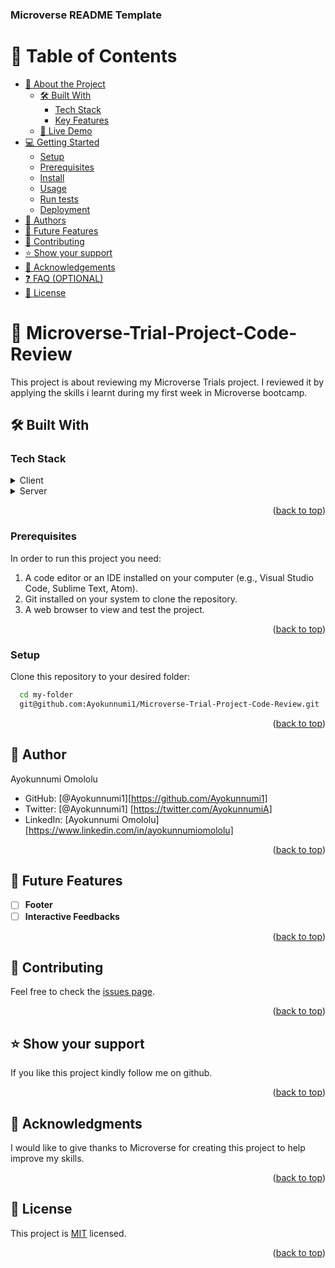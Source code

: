 <a name="readme-top"></a>

<!--
HOW TO USE:
This is an example of how you may give instructions on setting up your project locally.

Modify this file to match your project and remove sections that don't apply.

REQUIRED SECTIONS:
- Table of Contents
- About the Project
  - Built With
  - Live Demo
- Getting Started
- Authors
- Future Features
- Contributing
- Show your support
- Acknowledgements
- License

OPTIONAL SECTIONS:
- FAQ

After you're finished please remove all the comments and instructions!
-->

  <h3><b>Microverse README Template</b></h3>

</div>


# 📗 Table of Contents

- [📖 About the Project](#about-project)
  - [🛠 Built With](#built-with)
    - [Tech Stack](#tech-stack)
    - [Key Features](#key-features)
  - [🚀 Live Demo](#live-demo)
- [💻 Getting Started](#getting-started)
  - [Setup](#setup)
  - [Prerequisites](#prerequisites)
  - [Install](#install)
  - [Usage](#usage)
  - [Run tests](#run-tests)
  - [Deployment](#deployment)
- [👥 Authors](#authors)
- [🔭 Future Features](#future-features)
- [🤝 Contributing](#contributing)
- [⭐️ Show your support](#support)
- [🙏 Acknowledgements](#acknowledgements)
- [❓ FAQ (OPTIONAL)](#faq)
- [📝 License](#license)


# 📖 Microverse-Trial-Project-Code-Review <a name="about-project"></a>

This project is about reviewing my Microverse Trials project. I reviewed it by applying the skills i learnt during my first week in Microverse bootcamp.

## 🛠 Built With <a name="built-with"></a>

### Tech Stack <a name="tech-stack"></a>

<details>
  <summary>Client</summary>
  <ul>
    <li><a href="https://html.com/">HTML</a></li>
  </ul>
</details>

<details>
  <summary>Server</summary>
  <ul>
    <li><a href="https://css.com/">CSS</a></li>
  </ul>
</details>


<p align="right">(<a href="#readme-top">back to top</a>)</p>



### Prerequisites

In order to run this project you need:

1. A code editor or an IDE installed on your computer (e.g., Visual Studio Code, Sublime Text, Atom).
2. Git installed on your system to clone the repository.
3. A web browser to view and test the project.


<p align="right">(<a href="#readme-top">back to top</a>)</p>


### Setup

Clone this repository to your desired folder:

```sh
  cd my-folder
  git@github.com:Ayokunnumi1/Microverse-Trial-Project-Code-Review.git
```

<p align="right">(<a href="#readme-top">back to top</a>)</p>


## 👥 Author <a name="author"></a>
<a name="authors">Ayokunnumi Omololu</a>
* GitHub: [@Ayokunnumi1][https://github.com/Ayokunnumi1]
* Twitter: [@Ayokunnumi1] [https://twitter.com/AyokunnumiA]
* LinkedIn: [Ayokunnumi Omololu] [https://www.linkedin.com/in/ayokunnumiomololu]


<p align="right">(<a href="#readme-top">back to top</a>)</p>



## 🔭 Future Features <a name="future-features"></a>

- [ ] **Footer**
- [ ] **Interactive Feedbacks**

<p align="right">(<a href="#readme-top">back to top</a>)</p>



## 🤝 Contributing <a name="contributing"></a>

Feel free to check the [issues page](../../issues/).

<p align="right">(<a href="#readme-top">back to top</a>)</p>



## ⭐️ Show your support <a name="support"></a>

If you like this project kindly follow me on github.

<p align="right">(<a href="#readme-top">back to top</a>)</p>



## 🙏 Acknowledgments <a name="acknowledgements"></a>

I would like to give thanks to Microverse for creating this project to help improve my skills.


<p align="right">(<a href="#readme-top">back to top</a>)</p>



## 📝 License <a name="license"></a>

This project is [MIT](./LICENSE) licensed.


<p align="right">(<a href="#readme-top">back to top</a>)</p>

